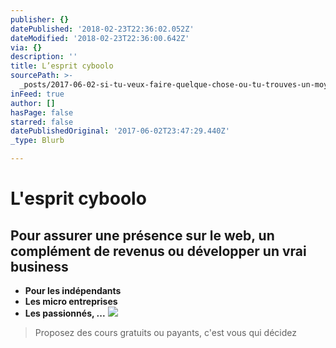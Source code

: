 ```yaml
---
publisher: {}
datePublished: '2018-02-23T22:36:02.052Z'
dateModified: '2018-02-23T22:36:00.642Z'
via: {}
description: ''
title: L’esprit cyboolo
sourcePath: >-
  _posts/2017-06-02-si-tu-veux-faire-quelque-chose-ou-tu-trouves-un-moyen-ou-tu.md
inFeed: true
author: []
hasPage: false
starred: false
datePublishedOriginal: '2017-06-02T23:47:29.440Z'
_type: Blurb

---
```

# L'esprit cyboolo

## Pour assurer une présence sur le web, un complément de revenus ou développer un vrai business

* **Pour les indépendants**
* **Les micro entreprises**
* **Les passionnés, ...**
![](https://the-grid-user-content.s3-us-west-2.amazonaws.com/339378d1-d57c-4d8d-99ea-fe9cecfb0300.png)

> Proposez des cours gratuits ou payants, c'est vous qui décidez